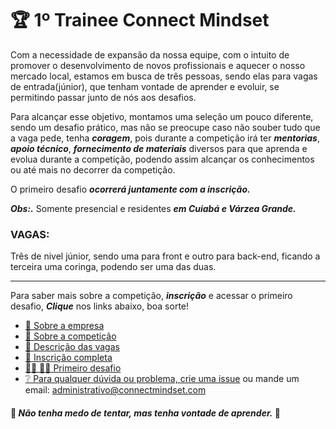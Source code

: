 # 🏆 1º Trainee Connect Mindset

Com a necessidade de expansão da nossa equipe, com o intuito de promover o desenvolvimento de novos profissionais e aquecer o nosso  mercado local, estamos em busca de três pessoas, sendo elas para vagas de entrada(júnior), que tenham vontade de  aprender e evoluir, se permitindo passar junto de nós aos desafios.

Para alcançar esse objetivo, montamos uma seleção um pouco diferente, sendo um desafio prático, mas não se preocupe caso não souber tudo que a vaga pede, tenha ***coragem***, pois durante a competição irá ter ***mentorias***, ***apoio técnico***, ***fornecimento de materiais*** diversos para que aprenda e evolua durante a competição, podendo assim alcançar os conhecimentos ou até mais no decorrer da competição.

O primeiro desafio ***ocorrerá juntamente com a inscrição.***

***Obs:.*** Somente presencial e residentes ***em Cuiabá e Várzea Grande.***

### VAGAS:
Três de nivel júnior, sendo uma para front e outro para back-end, ficando a terceira uma coringa, podendo ser uma das duas.
___
Para saber mais sobre a competição, ***inscrição*** e acessar o primeiro desafio, ***Clique*** nos links abaixo, boa sorte!

- [🏢 Sobre a empresa](https://github.com/connectmindset/trainee-v0.1/wiki/%F0%9F%8F%A2-Sobre-a-empresa)
- [📃 Sobre a competição](https://github.com/connectmindset/trainee-v0.1/wiki/%F0%9F%93%83-Sobre-a-competi%C3%A7%C3%A3o)
- [📑 Descrição das vagas](https://github.com/connectmindset/trainee-v0.1/wiki/%F0%9F%93%91-Descri%C3%A7%C3%A3o-das-vagas)
- [📝 Inscrição completa](https://www.sympla.com.br/1-trainee-connect-mindset__780777)
- [👩‍💻 👨‍💻 Primeiro desafio](https://github.com/connectmindset/trainee-v0.1/wiki/%F0%9F%91%A9%E2%80%8D%F0%9F%92%BB-%F0%9F%91%A8%E2%80%8D%F0%9F%92%BB-Primeiro-desafio)
- [❔ Para qualquer dúvida ou problema, crie uma issue](https://github.com/connectmindset/trainee-v0.1/issues/new)
ou mande um email: administrativo@connectmindset.com


#### 🚧 ***Não tenha medo de tentar, mas tenha vontade de aprender.*** 🚧
